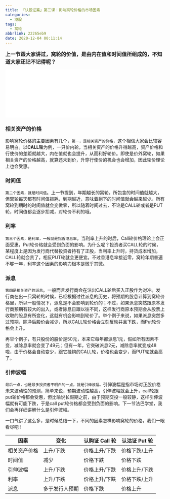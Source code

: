 ```yaml
---
title: 「认股证篇」第三课：影响窝轮价格的市场因素
categories:
  - 港股
tags:
  - 窝轮
abbrlink: 22265eb9
date: 2020-12-04 00:11:14
---
```


<b><font size=3>上一节跟大家讲过，窝轮的价值，是由**内在值**和**时间值**所组成的，不知道大家还记不记得呢？</font></b>
</br>
<div class="bilibili">
    <iframe src="//player.bilibili.com/player.html?aid=797797813&bvid=BV1cy4y167VS&cid=258320364&page=1" scrolling="no" border="0" frameborder="no" framespacing="0" allowfullscreen="true"> </iframe>
</div>

### 相关资产的价格

影响窝轮价格的主要因素有几个，`第一，是相关资产的价格`，这个相信大家会比较容易明白。以**CALL轮**为例，一只价内轮，当相关资产的价格升得越高，资产价格和行使价的差距就越大，内在值就也会提升，从而利好轮价。即使是价外窝轮，如果相关资产的价格越高，就算还未到价，升穿行使价的机会也会增加，因此轮价理论上也会受惠。

### 时间值

`第二个因素，就是时间值`。上一节提到，年期越长的窝轮，所包含的时间值就越大，但窝轮每天都有时间值损耗，到期越近，意味着剩下的时间值就会越来越少。所有窝轮到期时的时间值就会变做零，所以随着时间过去，不论是CALL轮或者是PUT轮，时间值都会逐步扣减，对轮价不利的哦。

### 利率

`第三个因素，是利率，一般就是指香港息率`。当利率上升的时后，Call轮价格理论上会正面受惠，Put轮价格就会受到负面的影响。为什么呢？投资者买CALL轮的时候，某程度上是因为发行商代替投资者持有了正股，当利率上升时，持货成本增加，CALL轮就会贵了，相反PUT轮就会更便宜。不过香港息率接近零，窝轮年期普遍不够一年，利率这个因素的影响力根本是微乎其微。

### 派息

`第四是相关资产的派息`。一般而言发行商会在沽出CALL轮后买入正股作为对冲。发行商在出一只窝轮的时候，已经根据过往派息的历史，将预期的股息计算到窝轮价格里，所以一般情况下，派息是不会影响到轮价的；不过，如果派息突然跟原本发行商预期有较大的出入，或者除息日跟以往不同，这样发行商原本预期会从股票上收取的股息有所变化，这就有机会影响到轮价了。举个例子来说，如果派息突然多过预期，除净后股价会减少，所以CALL轮价格会立刻反映并且下跌，而Put轮价格会上升。

再举个例子，有只股份的股价是50元，本来它每年都派息1元，假如所有因素不变，减除息率就会变了49元；但有一年，它突破派息2元，减除息率就变成48啦，由于价格会自动变少，跟它挂钩的CALL轮，价格也会变少，而PUT轮就会高了。

### 引伸波幅

`最后一点，也是最多投资者不明白的一点，就是引伸波幅。`引伸波幅是指市场对正股价格未来波动性的预测，简单来说，预期波动性越高，引伸波幅就会上升，call轮跟put轮价格都会受惠，但比喻说长假期之前，由于预期交投一般较静，这样引伸波幅就有可能下跌，于是call put轮价格都会受到负面的影响。下一节法巴学堂，我们会再详细讲解什么是引伸波幅。

一口气讲了这么多，是时候总结一下，不同的因素怎样影响窝轮的价格，我们一眼看尽吧！

| 因素         | 变化           | 认购证 Call 轮 | 认沽证 Put 轮 |
| ------------ | -------------- | -------------- | ------------- |
| 相关资产价格 | 上升/下跌      | 价格上升/下跌  | 价格下跌/上升 |
| 时间值       | 减少           | 价格下跌       | 价格下跌      |
| 引伸波幅     | 上升/下跌      | 价格上升/下跌  | 价格上升/下跌 |
| 利率         | 上升/下跌      | 价格上升/下跌  | 价格下跌/上升 |
| 派息         | 多于发行人预期 | 价格下跌       | 价格上升      |